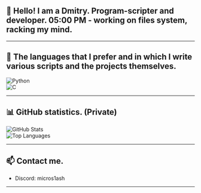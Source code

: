 ## 👋 Hello! I am a Dmitry. Program-scripter and developer. 05:00 PM - working on files system, racking my mind.
---

## 👹 The languages that I prefer and in which I write various scripts and the projects themselves.

![Python](https://img.shields.io/badge/-Python-3776AB?style=flat&logo=python&logoColor=white)  
![C](https://img.shields.io/badge/-C-00599C?style=flat&logo=c&logoColor=white)

---
## 📊 GitHub statistics. (Private)

![GitHub Stats](https://github-readme-stats.vercel.app/api?username=m1croslash&show_icons=true&theme=dark)  
![Top Languages](https://github-readme-stats.vercel.app/api/top-langs/?username=m1croslash&layout=compact&theme=dark)

---

## 📫 Contact me.

- Discord: micros1ash

---
